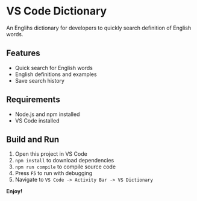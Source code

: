 # VS Code Dictionary

An Englihs dictionary for developers to quickly search definition of English words.

## Features

- Quick search for English words
- English definitions and examples
- Save search history

## Requirements

- Node.js and npm installed
- VS Code installed

## Build and Run

1. Open this project in VS Code
2. `npm install` to download dependencies
3. `npm run compile` to compile source code
4. Press `F5` to run with debugging
5. Navigate to `VS Code -> Activity Bar -> VS Dictionary`

**Enjoy!**
